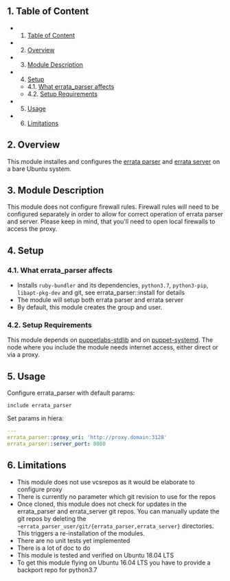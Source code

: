 ##  1. <a name='TableofContent'></a>Table of Content
<!-- vscode-markdown-toc -->
* 1. [Table of Content](#TableofContent)
* 2. [ Overview](#Overview)
* 3. [Module Description](#ModuleDescription)
* 4. [Setup](#Setup)
	* 4.1. [What errata_parser affects](#Whaterrata_parseraffects)
	* 4.2. [Setup Requirements](#SetupRequirements)
* 5. [Usage](#Usage)
* 6. [Limitations](#Limitations)

<!-- vscode-markdown-toc-config
	numbering=true
	autoSave=true
	/vscode-markdown-toc-config -->
<!-- /vscode-markdown-toc -->

##  2. <a name='Overview'></a> Overview
This module installes and configures the [errata parser](https://github.com/ATIX-AG/errata_server) and [errata server](https://github.com/ATIX-AG/errata_server) on a bare Ubuntu system.

##  3. <a name='ModuleDescription'></a>Module Description
This module does not configure firewall rules. Firewall rules will need to be
configured separately in order to allow for correct operation of errata parser and server. Please keep in mind, that you'll need to open local firewalls to access the proxy.

##  4. <a name='Setup'></a>Setup
###  4.1. <a name='Whaterrata_parseraffects'></a>What errata_parser affects
* Installs `ruby-bundler` and its dependencies, `python3.7`, `python3-pip`, `libapt-pkg-dev` and git, see errata_parser::install for details
* The module will setup both errata parser and errata server
* By default, this module creates the group and user.

###  4.2. <a name='SetupRequirements'></a>Setup Requirements
This module depends on [puppetlabs-stdlib](https://forge.puppet.com/puppetlabs/stdlib) and on [puppet-systemd](https://forge.puppet.com/camptocamp/systemd). The node where you include the module needs internet access, either direct or via a proxy.

##  5. <a name='Usage'></a>Usage

Configure errata_parser with default params:
```
include errata_parser
```
Set params in hiera:
```yaml
---
errata_parser::proxy_uri: 'http://proxy.domain:3128'
errata_parser::server_port: 8080
```

##  6. <a name='Limitations'></a>Limitations
* This module does not use vcsrepos as it would be elaborate to configure proxy
* There is currently no parameter which git revision to use for the repos
* Once cloned, this module does not check for updates in the errata_parser and errata_server git repos. You can manually update the git repos by deleting the `~errata_parser_user/git/{errata_parser,errata_server}` directories. This triggers a re-installation of the modules.
* There are no unit tests yet implemented
* There is a lot of doc to do
* This module is tested and verified on Ubuntu 18.04 LTS
* To get this module flying on Ubuntu 16.04 LTS you have to provide a backport repo for python3.7
